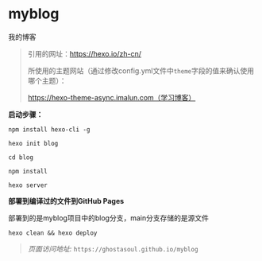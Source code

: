# myblog
我的博客
>引用的网址：https://hexo.io/zh-cn/
> 
>所使用的主题网站（通过修改config.yml文件中`theme`字段的值来确认使用哪个主题）：
> 
>https://hexo-theme-async.imalun.com（学习博客）


**启动步骤：**
```shell
npm install hexo-cli -g

hexo init blog

cd blog

npm install

hexo server
```

**部署到编译过的文件到GitHub Pages**

部署到的是myblog项目中的blog分支，main分支存储的是源文件
```shell
hexo clean && hexo deploy
```

> *页面访问地址:* `https://ghostasoul.github.io/myblog`